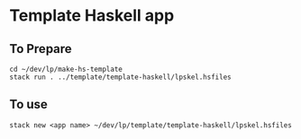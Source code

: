# Template Haskell app

## To Prepare

```
cd ~/dev/lp/make-hs-template
stack run . ../template/template-haskell/lpskel.hsfiles
```

## To use

```
stack new <app name> ~/dev/lp/template/template-haskell/lpskel.hsfiles
```
